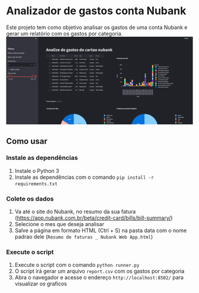 # Analizador de gastos conta Nubank
Este projeto tem como objetivo analisar os gastos de uma conta Nubank e gerar um relatório com os gastos por categoria.
![img.png](img.png)
## Como usar
### Instale as dependências
1. Instale o Python 3
2. Instale as dependências com o comando `pip install -r requirements.txt`
 
### Colete os dados
1. Va até o site do Nubank, no resumo da sua fatura (https://app.nubank.com.br/beta/credit-card/bills/bill-summary/)
2. Selecione o mes que deseja analisar
3. Salve a página em formato HTML (Ctrl + S) na pasta data com o nome padrao dele (```Resumo de faturas _ Nubank Web App.html```)

### Execute o script
1. Execute o script com o comando `python runner.py`
2. O script irá gerar um arquivo `report.csv` com os gastos por categoria
3. Abra o navegador e acesse o endereço `http://localhost:8502/` para visualizar os graficos